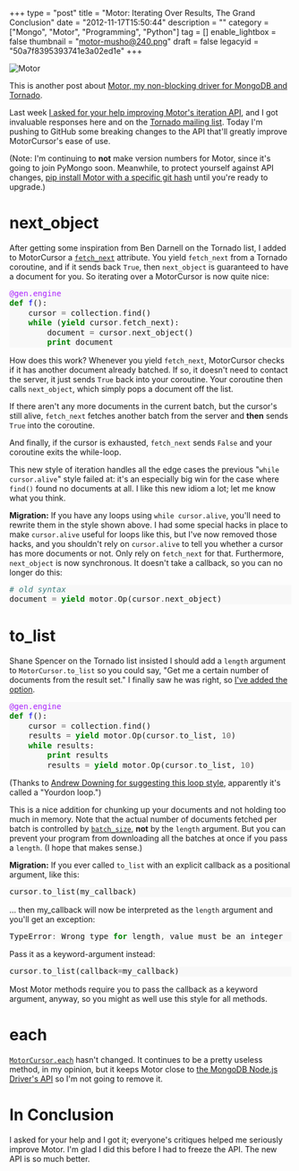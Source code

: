 +++
type = "post"
title = "Motor: Iterating Over Results, The Grand Conclusion"
date = "2012-11-17T15:50:44"
description = ""
category = ["Mongo", "Motor", "Programming", "Python"]
tag = []
enable_lightbox = false
thumbnail = "motor-musho@240.png"
draft = false
legacyid = "50a7f8395393741e3a02ed1e"
+++

<p><img src="motor-musho.png" alt="Motor" title="Motor" border="0"   /></p>
<p>This is another post about <a href="/motor/">Motor, my non-blocking driver for MongoDB and Tornado</a>.</p>
<p>Last week <a href="/blog/motor-iterating-over-results/">I asked for your help improving Motor's iteration API</a>, and I got invaluable responses here and on the <a href="https://groups.google.com/d/topic/python-tornado/zlg9XU4_E78/discussion">Tornado mailing list</a>. Today I'm pushing to GitHub some breaking changes to the API that'll greatly improve MotorCursor's ease of use.</p>
<p>(Note: I'm continuing to <strong>not</strong> make version numbers for Motor, since it's going to join PyMongo soon. Meanwhile, to protect yourself against API changes, <a href="/blog/motor-installation-instructions/">pip install Motor with a specific git hash</a> until you're ready to upgrade.)</p>
<h1 id="next_object">next_object</h1>
<p>After getting some inspiration from Ben Darnell on the Tornado list, I added to MotorCursor a <a href="http://motor.readthedocs.org/en/stable/api/motor_cursor.html#motor.MotorCursor.fetch_next"><code>fetch_next</code></a> attribute. You yield <code>fetch_next</code> from a Tornado coroutine, and if it sends back <code>True</code>, then <code>next_object</code> is guaranteed to have a document for you. So iterating over a MotorCursor is now quite nice:</p>
<div class="codehilite" style="background: #f8f8f8"><pre style="line-height: 125%"><span style="color: #AA22FF">@gen.engine</span>
<span style="color: #008000; font-weight: bold">def</span> <span style="color: #0000FF">f</span>():
    cursor <span style="color: #666666">=</span> collection<span style="color: #666666">.</span>find()
    <span style="color: #008000; font-weight: bold">while</span> (<span style="color: #008000; font-weight: bold">yield</span> cursor<span style="color: #666666">.</span>fetch_next):
        document <span style="color: #666666">=</span> cursor<span style="color: #666666">.</span>next_object()
        <span style="color: #008000; font-weight: bold">print</span> document
</pre></div>


<p>How does this work? Whenever you yield <code>fetch_next</code>, MotorCursor checks if it has another document already batched. If so, it doesn't need to contact the server, it just sends <code>True</code> back into your coroutine. Your coroutine then calls <code>next_object</code>, which simply pops a document off the list.</p>
<p>If there aren't any more documents in the current batch, but the cursor's still alive, <code>fetch_next</code> fetches another batch from the server and <strong>then</strong> sends <code>True</code> into the coroutine.</p>
<p>And finally, if the cursor is exhausted, <code>fetch_next</code> sends <code>False</code> and your coroutine exits the while-loop.</p>
<p>This new style of iteration handles all the edge cases the previous "<code>while cursor.alive</code>" style failed at: it's an especially big win for the case where <code>find()</code> found no documents at all. I like this new idiom a lot; let me know what you think.</p>
<p><strong>Migration:</strong> If you have any loops using <code>while cursor.alive</code>, you'll need to rewrite them in the style shown above. I had some special hacks in place to make <code>cursor.alive</code> useful for loops like this, but I've now removed those hacks, and you shouldn't rely on <code>cursor.alive</code> to tell you whether a cursor has more documents or not. Only rely on <code>fetch_next</code> for that. Furthermore, <code>next_object</code> is now synchronous. It doesn't take a callback, so you can no longer do this:</p>
<div class="codehilite" style="background: #f8f8f8"><pre style="line-height: 125%"><span style="color: #408080; font-style: italic"># old syntax</span>
document <span style="color: #666666">=</span> <span style="color: #008000; font-weight: bold">yield</span> motor<span style="color: #666666">.</span>Op(cursor<span style="color: #666666">.</span>next_object)
</pre></div>


<h1 id="to_list">to_list</h1>
<p>Shane Spencer on the Tornado list insisted I should add a <code>length</code> argument to <code>MotorCursor.to_list</code> so you could say, "Get me a certain number of documents from the result set." I finally saw he was right, so <a href="http://motor.readthedocs.org/en/stable/api/motor_cursor.html#motor.MotorCursor.to_list">I've added the option</a>.</p>
<div class="codehilite" style="background: #f8f8f8"><pre style="line-height: 125%"><span style="color: #AA22FF">@gen.engine</span>
<span style="color: #008000; font-weight: bold">def</span> <span style="color: #0000FF">f</span>():
    cursor <span style="color: #666666">=</span> collection<span style="color: #666666">.</span>find()
    results <span style="color: #666666">=</span> <span style="color: #008000; font-weight: bold">yield</span> motor<span style="color: #666666">.</span>Op(cursor<span style="color: #666666">.</span>to_list, <span style="color: #666666">10</span>)
    <span style="color: #008000; font-weight: bold">while</span> results:
        <span style="color: #008000; font-weight: bold">print</span> results
        results <span style="color: #666666">=</span> <span style="color: #008000; font-weight: bold">yield</span> motor<span style="color: #666666">.</span>Op(cursor<span style="color: #666666">.</span>to_list, <span style="color: #666666">10</span>)
</pre></div>


<p>(Thanks to <a href="/blog/motor-iterating-over-results/#comment-710590108">Andrew Downing for suggesting this loop style</a>, apparently it's called a "Yourdon loop.")</p>
<p>This is a nice addition for chunking up your documents and not holding too much in memory. Note that the actual number of documents fetched per batch is controlled by <a href="http://motor.readthedocs.org/en/stable/api/motor_cursor.html#motor.MotorCursor.batch_size"><code>batch_size</code></a>, <strong>not</strong> by the <code>length</code> argument. But you can prevent your program from downloading all the batches at once if you pass a <code>length</code>. (I hope that makes sense.)</p>
<p><strong>Migration:</strong> If you ever called <code>to_list</code> with an explicit callback as a positional argument, like this:</p>
<div class="codehilite" style="background: #f8f8f8"><pre style="line-height: 125%">cursor<span style="color: #666666">.</span>to_list(my_callback)
</pre></div>


<p>... then my_callback will now be interpreted as the <code>length</code> argument and you'll get an exception:</p>
<div class="codehilite" style="background: #f8f8f8"><pre style="line-height: 125%">TypeError<span style="color: #666666">:</span> Wrong type <span style="color: #008000; font-weight: bold">for</span> length<span style="color: #666666">,</span> value must be an integer
</pre></div>


<p>Pass it as a keyword-argument instead:</p>
<div class="codehilite" style="background: #f8f8f8"><pre style="line-height: 125%">cursor<span style="color: #666666">.</span>to_list(callback<span style="color: #666666">=</span>my_callback)
</pre></div>


<p>Most Motor methods require you to pass the callback as a keyword argument, anyway, so you might as well use this style for all methods.</p>
<h1 id="each">each</h1>
<p><a href="http://motor.readthedocs.org/en/stable/api/motor_cursor.html#motor.MotorCursor.each"><code>MotorCursor.each</code></a> hasn't changed. It continues to be a pretty useless method, in my opinion, but it keeps Motor close to <a href="http://mongodb.github.com/node-mongodb-native/markdown-docs/queries.html#cursors">the MongoDB Node.js Driver's API</a> so I'm not going to remove it.</p>
<h1 id="in-conclusion">In Conclusion</h1>
<p>I asked for your help and I got it; everyone's critiques helped me seriously improve Motor. I'm glad I did this before I had to freeze the API. The new API is so much better.</p>
